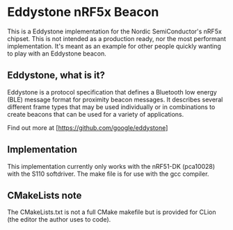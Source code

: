 # Eddystone nRF5x Beacon 

This is a Eddystone implementation for the Nordic SemiConductor's nRF5x chipset. This is not intended as a production ready, nor the most performant implementation. It's meant as an example for other people quickly wanting to play with an Eddystone beacon.

## Eddystone, what is it?

Eddystone is a protocol specification that defines a Bluetooth low energy (BLE) message format for proximity beacon messages. It describes several different frame types that may be used individually or in combinations to create beacons that can be used for a variety of applications.

Find out more at [https://github.com/google/eddystone]

## Implementation

This implementation currently only works with the nRF51-DK (pca10028) with the S110 softdriver. The make file is for use with the gcc compiler.

## CMakeLists note

The CMakeLists.txt is not a full CMake makefile but is provided for CLion (the editor the author uses to code).
